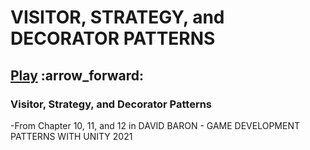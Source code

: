 # VISITOR, STRATEGY, and DECORATOR PATTERNS
[Play]([https://example.com/image.jpg](https://samebaker.github.io/VISITOR--STRATEGY--and-DECORATOR-PATTERNS/))	:arrow_forward:
------------------------------------------------------------
 ### Visitor, Strategy, and Decorator Patterns
 -From Chapter 10, 11, and 12 in DAVID BARON - GAME DEVELOPMENT PATTERNS WITH UNITY 2021
